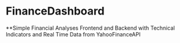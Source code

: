 # FinanceDashboard

**Simple Financial Analyses Frontend and Backend with Technical Indicators
and Real Time Data from YahooFinanceAPI 
